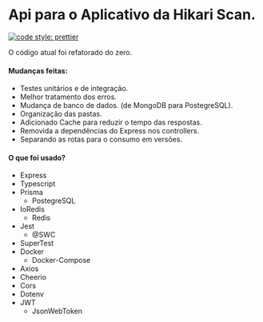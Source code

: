 # Api para o Aplicativo da Hikari Scan.

[![code style: prettier](https://img.shields.io/badge/code_style-prettier-ff69b4.svg?style=flat-square)](https://github.com/prettier/prettier)

O código atual foi refatorado do zero.

#### Mudanças feitas:

- Testes unitários e de integração.
- Melhor tratamento dos erros.
- Mudança de banco de dados. (de MongoDB para PostegreSQL).
- Organização das pastas.
- Adicionado Cache para reduzir o tempo das respostas.
- Removida a dependências do Express nos controllers.
- Separando as rotas para o consumo em versões.

#### O que foi usado?

- Express
- Typescript
- Prisma
  - PostegreSQL
- IoRedis
  - Redis
- Jest
  - @SWC
- SuperTest
- Docker
  - Docker-Compose
- Axios
- Cheerio
- Cors
- Dotenv
- JWT
  - JsonWebToken
